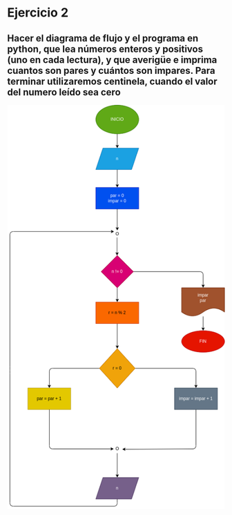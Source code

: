 # Ejercicio 2

## Hacer el diagrama de flujo y el programa en python, que lea números enteros y positivos (uno en cada lectura), y que averigüe e imprima cuantos son pares y cuántos son impares. Para terminar utilizaremos centinela, cuando el valor del numero leído sea cero

![Diagrama de flujo](diagrama_2.drawio.png) 